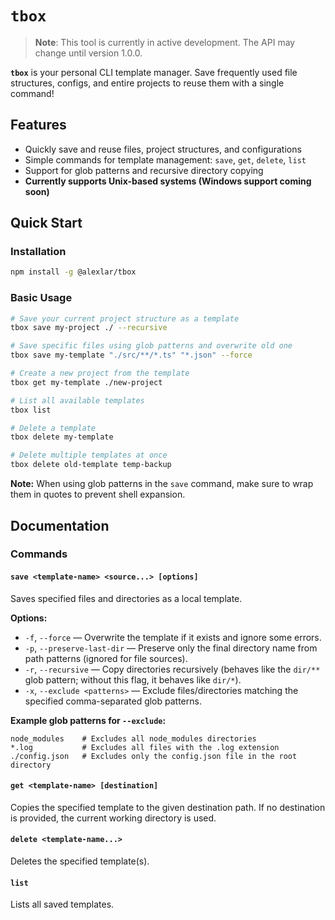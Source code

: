 # `tbox`

> **Note**: This tool is currently in active development. The API may change until version 1.0.0.

**`tbox`** is your personal CLI template manager. Save frequently used file structures, configs, and entire projects to reuse them with a single command!

## Features

- Quickly save and reuse files, project structures, and configurations
- Simple commands for template management: `save`, `get`, `delete`, `list`
- Support for glob patterns and recursive directory copying
- **Currently supports Unix-based systems (Windows support coming soon)**

## Quick Start

### Installation

```bash
npm install -g @alexlar/tbox
```

### Basic Usage

```bash
# Save your current project structure as a template
tbox save my-project ./ --recursive

# Save specific files using glob patterns and overwrite old one
tbox save my-template "./src/**/*.ts" "*.json" --force

# Create a new project from the template
tbox get my-template ./new-project

# List all available templates
tbox list

# Delete a template
tbox delete my-template

# Delete multiple templates at once
tbox delete old-template temp-backup
```

**Note:** When using glob patterns in the `save` command, make sure to wrap them in quotes to prevent shell expansion.

## Documentation

### Commands

#### `save <template-name> <source...> [options]`

Saves specified files and directories as a local template.

**Options:**

- `-f`, `--force` — Overwrite the template if it exists and ignore some errors.
- `-p`, `--preserve-last-dir` — Preserve only the final directory name from path patterns (ignored for file sources).
- `-r`, `--recursive` — Copy directories recursively (behaves like the `dir/**` glob pattern; without this flag, it behaves like `dir/*`).
- `-x`, `--exclude <patterns>` — Exclude files/directories matching the specified comma-separated glob patterns.

**Example glob patterns for `--exclude`:**

```
node_modules    # Excludes all node_modules directories
*.log           # Excludes all files with the .log extension
./config.json   # Excludes only the config.json file in the root directory
```

#### `get <template-name> [destination]`

Copies the specified template to the given destination path. If no destination is provided, the current working directory is used.

#### `delete <template-name...>`

Deletes the specified template(s).

#### `list`

Lists all saved templates.
